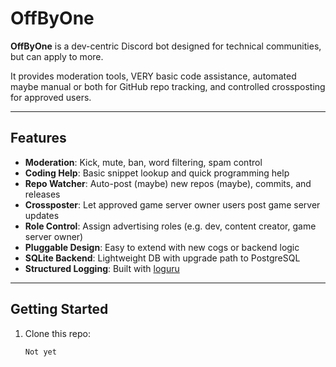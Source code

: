 # OffByOne

**OffByOne** is a dev-centric Discord bot designed for technical communities, but can apply to more.

It provides moderation tools, VERY basic code assistance, automated maybe manual or both for GitHub repo tracking, and controlled crossposting for approved users.

---

## Features

- **Moderation**: Kick, mute, ban, word filtering, spam control
- **Coding Help**: Basic snippet lookup and quick programming help
- **Repo Watcher**: Auto-post (maybe) new repos (maybe), commits, and releases
- **Crossposter**: Let approved game server owner users post game server updates
- **Role Control**: Assign advertising roles (e.g. dev, content creator, game server owner)
- **Pluggable Design**: Easy to extend with new cogs or backend logic
- **SQLite Backend**: Lightweight DB with upgrade path to PostgreSQL
- **Structured Logging**: Built with [loguru](https://github.com/Delgan/loguru)

---

## Getting Started

1. Clone this repo:
   ```bash
   Not yet

